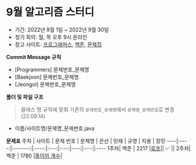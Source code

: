 9월 알고리즘 스터디
==================
- 기간: 2022년 9월 1일 ~ 2022년 9월 30일
- 정기 회의: 월, 목 오후 9시 온라인
- 참고 사이트: [프로그래머스](https://programmers.co.kr/learn/challenges),
[백준](https://www.acmicpc.net/),
[문제집](https://github.com/encrypted-def/basic-algo-lecture)

__Commit Message 규칙__
- [Programmers] 문제번호_문제명
- [Baekjoon] 문제번호_문제명
- [Jeongol] 문제번호_문제명

__폴더 및 파일 구조__    
>클래스 명 규칙에 맞춰 기존의 `문제번호_문제명`에서 `문제명_문제번호`로 변경 (22.09.14)
- 이름/사이트명/문제명_문제번호.java


__문제표__
주차 | 사이트 | 문제 번호 | 문제명 | 은선 | 민재 | 규영 | 지용 | 창민
----|:----:|:-------:|:----:|:---:|:---:|:---:|:---:|:----
1주차| 백준  |  2217   |[로프](https://www.acmicpc.net/problem/2217)|| :white_check_mark: ||
2주차| 백준  |  1780   |[종이의 개수](https://www.acmicpc.net/problem/1780)|
